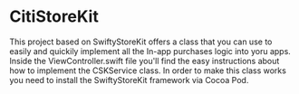 # CitiStoreKit
This project based on SwiftyStoreKit offers a class that you can use to easily and quickily implement all the In-app purchases logic into yoru apps. Inside the ViewController.swift file you'll find the easy instructions about how to implement the CSKService class. In order to make this class works you need to install the SwiftyStoreKit framework via Cocoa Pod.
